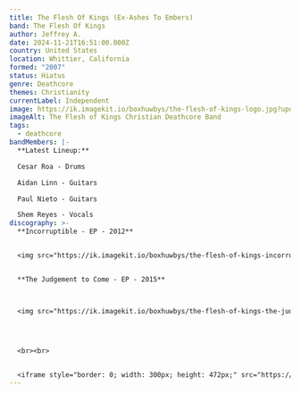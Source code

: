 ```yaml
---
title: The Flesh Of Kings (Ex-Ashes To Embers)
band: The Flesh Of Kings
author: Jeffrey A.
date: 2024-11-21T16:51:00.000Z
country: United States
location: Whittier, California
formed: "2007"
status: Hiatus
genre: Deathcore
themes: Christianity
currentLabel: Independent
image: https://ik.imagekit.io/boxhuwbys/the-flesh-of-kings-logo.jpg?updatedAt=1732233166645
imageAlt: The Flesh of Kings Christian Deathcore Band
tags:
  - deathcore
bandMembers: |-
  **Latest Lineup:**

  Cesar Roa - Drums

  Aidan Linn - Guitars

  Paul Nieto - Guitars 

  Shem Reyes - Vocals
discography: >-
  **Incorruptible - EP - 2012** 


  <img src="https://ik.imagekit.io/boxhuwbys/the-flesh-of-kings-incorruptible.jpg" alt="The Flesh of Kings- Incorruptible - EP cover" style="width:300px; height:auto;">


  **The Judgement to Come - EP - 2015**



  <img src="https://ik.imagekit.io/boxhuwbys/the-flesh-of-kings-the-judgement-to-come.jpg" alt="The Flesh of Kings- The Judgement to Come - EP cover" style="width:300px; height:auto;">




  <br><br>


  <iframe style="border: 0; width: 300px; height: 472px;" src="https://bandcamp.com/EmbeddedPlayer/album=639723453/size=large/bgcol=333333/linkcol=0f91ff/transparent=true/" seamless><a href="https://thefleshofkings.bandcamp.com/album/the-judgement-to-come">The Judgement to Come by The Flesh Of Kings</a></iframe>
---
```

